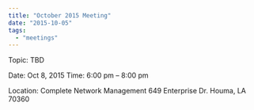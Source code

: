 ```yaml
---
title: "October 2015 Meeting"
date: "2015-10-05"
tags: 
  - "meetings"
---
```


Topic: TBD

Date: Oct 8, 2015 Time: 6:00 pm – 8:00 pm

Location: Complete Network Management 649 Enterprise Dr. Houma, LA 70360
